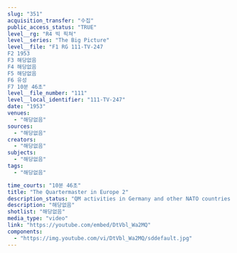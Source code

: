 ```yaml
---
slug: "351"
acquisition_transfer: "수집"
public_access_status: "TRUE"
level__rg: "R4 빅 픽쳐"
level__series: "The Big Picture"
level__file: "F1 RG 111-TV-247
F2 1953
F3 해당없음
F4 해당없음
F5 해당없음
F6 유성
F7 10분 46초"
level__file_number: "111"
level__local_identifier: "111-TV-247"
date: "1953"
venues: 
  - "해당없음"
sources: 
  - "해당없음"
creators: 
  - "해당없음"
subjects: 
  - "해당없음"
tags: 
  - "해당없음"

time_courts: "10분 46초"
title: "The Quartermaster in Europe 2"
description_status: "QM activities in Germany and other NATO countries as well as training to take their place in the fornt lines if needed."
description: "해당없음"
shotlist: "해당없음"
media_type: "video"
link: "https://youtube.com/embed/DtVbl_Wa2MQ"
components: 
  - "https://img.youtube.com/vi/DtVbl_Wa2MQ/sddefault.jpg"
---
```

